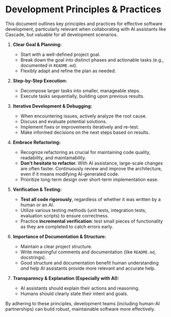 # Development Principles & Practices

This document outlines key principles and practices for effective software development, particularly relevant when collaborating with AI assistants like Cascade, but valuable for all development scenarios.

1.  **Clear Goal & Planning:**
    *   Start with a well-defined project goal.
    *   Break down the goal into distinct phases and actionable tasks (e.g., documented in `README.md`).
    *   Flexibly adapt and refine the plan as needed.

2.  **Step-by-Step Execution:**
    *   Decompose larger tasks into smaller, manageable steps.
    *   Execute tasks sequentially, building upon previous results.

3.  **Iterative Development & Debugging:**
    *   When encountering issues, actively analyze the root cause.
    *   Discuss and evaluate potential solutions.
    *   Implement fixes or improvements iteratively and re-test.
    *   Make informed decisions on the next steps based on results.

4.  **Embrace Refactoring:**
    *   Recognize refactoring as crucial for maintaining code quality, readability, and maintainability.
    *   **Don't hesitate to refactor.** With AI assistance, large-scale changes are often faster. Continuously review and improve the architecture, even if it means modifying AI-generated code.
    *   Prioritize long-term design over short-term implementation ease.

5.  **Verification & Testing:**
    *   **Test all code rigorously**, regardless of whether it was written by a human or an AI.
    *   Utilize various testing methods (unit tests, integration tests, evaluation scripts) to ensure correctness.
    *   Practice **incremental verification**: test small pieces of functionality as they are completed to catch errors early.

6.  **Importance of Documentation & Structure:**
    *   Maintain a clear project structure.
    *   Write meaningful comments and documentation (like `README.md`, docstrings).
    *   Good structure and documentation benefit human understanding *and* help AI assistants provide more relevant and accurate help.

7.  **Transparency & Explanation (Especially with AI):**
    *   AI assistants should explain their actions and reasoning.
    *   Humans should clearly state their intent and goals.

By adhering to these principles, development teams (including human-AI partnerships) can build robust, maintainable software more effectively.
